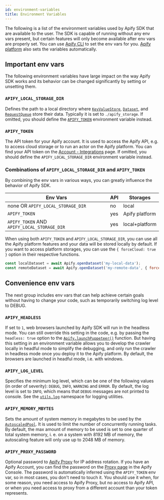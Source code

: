```yaml
---
id: environment-variables
title: Environment Variables
---
```


The following is a list of the environment variables used by Apify SDK that are available to the user.
The SDK is capable of running without any env vars present, but certain features will only become available
after env vars are properly set. You can use [Apify CLI](https://github.com/apify/apify-cli)
to set the env vars for you. [Apify platform](../guides/apify-platform) also sets the variables automatically.

## Important env vars

The following environment variables have large impact on the way Apify SDK works and its behavior
can be changed significantly by setting or unsetting them.

### `APIFY_LOCAL_STORAGE_DIR`

Defines the path to a local directory where [`KeyValueStore`](../api/key-value-store),
[`Dataset`](../api/dataset), and [`RequestQueue`](../api/request-queue) store their data.
Typically it is set to `./apify_storage`. If omitted, you should define the [`APIFY_TOKEN`](#apify_token)
environment variable instead.

### `APIFY_TOKEN`

The API token for your Apify account. It is used to access the Apify API, e.g. to access cloud storage
or to run an actor on the Apify platform. You can find your API token on the
[Account - Integrations](https://console.apify.com/account#/integrations) page. If omitted,
you should define the `APIFY_LOCAL_STORAGE_DIR` environment variable instead.

### Combinations of `APIFY_LOCAL_STORAGE_DIR` and `APIFY_TOKEN`

By combining the env vars in various ways, you can greatly influence the behavior of Apify SDK.

| Env Vars                                    | API | Storages       |
| ------------------------------------------- | --- | -------------- |
|  none OR `APIFY_LOCAL_STORAGE_DIR`          | no  | local          |
| `APIFY_TOKEN`                               | yes | Apify platform |
| `APIFY_TOKEN` AND `APIFY_LOCAL_STORAGE_DIR` | yes | local+platform |

When using both `APIFY_TOKEN` and `APIFY_LOCAL_STORAGE_DIR`, you can use all the Apify platform
features and your data will be stored locally by default. If you want to access platform storages,
you can use the `{ forceCloud: true }` option in their respective functions.

```js
const localDataset = await Apify.openDataset('my-local-data');
const remoteDataset = await Apify.openDataset('my-remote-data', { forceCloud: true });
```

## Convenience env vars

The next group includes env vars that can help achieve certain goals without having to change
your code, such as temporarily switching log level to DEBUG.

### `APIFY_HEADLESS`

If set to `1`, web browsers launched by Apify SDK will run in the headless mode. You can still override
this setting in the code, e.g. by passing the `headless: true` option to the
[`Apify.launchPuppeteer()`](../api/apify#launchpuppeteer) function. But having this setting
in an environment variable allows you to develop the crawler locally in headful mode to simplify the debugging,
and only run the crawler in headless mode once you deploy it to the Apify platform. By default, the browsers
are launched in headful mode, i.e. with windows.

### `APIFY_LOG_LEVEL`

Specifies the minimum log level, which can be one of the following values (in order of severity):
`DEBUG`, `INFO`, `WARNING` and `ERROR`. By default, the log level is set to `INFO`,
which means that `DEBUG` messages are not printed to console. See the [`utils.log`](../api/log)
namespace for logging utilities.

### `APIFY_MEMORY_MBYTES`

Sets the amount of system memory in megabytes to be used by the [`AutoscaledPool`](../api/autoscaled-pool).
It is used to limit the number of concurrently running tasks. By default, the max amount of memory
to be used is set to one quarter of total system memory, i. e. on a system with 8192 MB of memory,
the autoscaling feature will only use up to 2048 MB of memory.

### `APIFY_PROXY_PASSWORD`

Optional password to [Apify Proxy](https://docs.apify.com/proxy) for IP address rotation.
If you have an Apify Account, you can find the password on the [Proxy page](https://console.apify.com/proxy)
in the Apify Console. The password is automatically inferred using the `APIFY_TOKEN` env var,
so in most cases, you don't need to touch it. You should use it when, for some reason,
you need access to Apify Proxy, but no access to Apify API, or when you need access to
proxy from a different account than your token represents.
